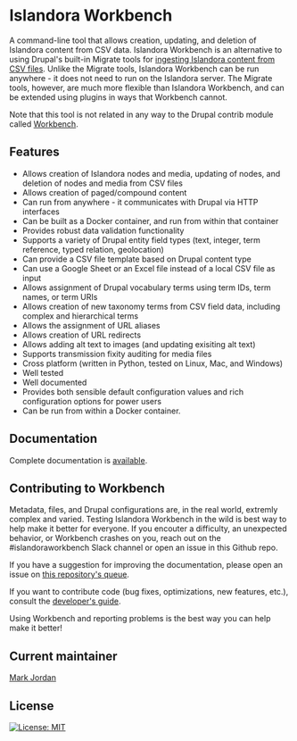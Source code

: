 # Islandora Workbench

A command-line tool that allows creation, updating, and deletion of Islandora content from CSV data. Islandora Workbench is an alternative to using Drupal's built-in Migrate tools for [ingesting Islandora content from CSV files](https://github.com/Islandora/migrate_islandora_csv). Unlike the Migrate tools, Islandora Workbench can be run anywhere - it does not need to run on the Islandora server. The Migrate tools, however, are much more flexible than Islandora Workbench, and can be extended using plugins in ways that Workbench cannot.

Note that this tool is not related in any way to the Drupal contrib module called [Workbench](https://www.drupal.org/project/workbench).

## Features

* Allows creation of Islandora nodes and media, updating of nodes, and deletion of nodes and media from CSV files
* Allows creation of paged/compound content
* Can run from anywhere - it communicates with Drupal via HTTP interfaces
* Can be built as a Docker container, and run from within that container
* Provides robust data validation functionality
* Supports a variety of Drupal entity field types (text, integer, term reference, typed relation, geolocation)
* Can provide a CSV file template based on Drupal content type
* Can use a Google Sheet or an Excel file instead of a local CSV file as input
* Allows assignment of Drupal vocabulary terms using term IDs, term names, or term URIs
* Allows creation of new taxonomy terms from CSV field data, including complex and hierarchical terms
* Allows the assignment of URL aliases
* Allows creation of URL redirects
* Allows adding alt text to images (and updating exisiting alt text)
* Supports transmission fixity auditing for media files
* Cross platform (written in Python, tested on Linux, Mac, and Windows)
* Well tested
* Well documented
* Provides both sensible default configuration values and rich configuration options for power users
* Can be run from within a Docker container.

## Documentation

Complete documentation is [available](https://mjordan.github.io/islandora_workbench_docs/).

## Contributing to Workbench

Metadata, files, and Drupal configurations are, in the real world, extremly complex and varied. Testing Islandora Workbench in the wild is best way to help make it better for everyone. If you encouter a difficulty, an unexpected behavior, or Workbench crashes on you, reach out on the #islandoraworkbench Slack channel or open an issue in this Github repo.

If you have a suggestion for improving the documentation, please open an issue on [this repository's queue](https://github.com/mjordan/islandora_workbench/issues).

If you want to contribute code (bug fixes, optimizations, new features, etc.), consult the [developer's guide](https://mjordan.github.io/islandora_workbench_docs/development_guide/).

Using Workbench and reporting problems is the best way you can help make it better!

## Current maintainer

[Mark Jordan](https://github.com/mjordan)

## License

[![License: MIT](https://img.shields.io/badge/License-MIT-yellow.svg)](https://opensource.org/licenses/MIT)
